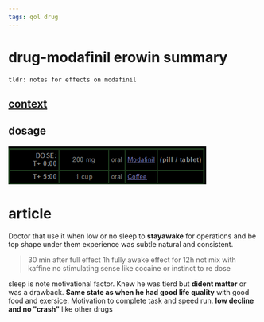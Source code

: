 ```yaml
---
tags: qol drug
---
```

# drug-modafinil erowin summary
```
tldr: notes for effects on modafinil
```
## [context](https://erowid.org/experiences/exp.php?ID=100310)
## dosage
![picture 1](../../images/e41ff7001d50e5b3eb959b28f07e2218148824d68041d83f98e09d0bdc730b04.png)  

# article
Doctor that use it when low or no sleep to **stayawake** for operations and be top shape under them
experience was subtle natural and consistent.
> 30 min after
> full effect 1h
> fully awake 
> effect for 12h
> not mix with kaffine
> no stimulating sense like cocaine or instinct to re dose

sleep is note motivational factor. Knew he was tierd but **dident matter** or was a drawback.
**Same state as when he had good life quality** with good food and exersice. Motivation to complete task and speed run.
**low decline and no "crash"** like other drugs
